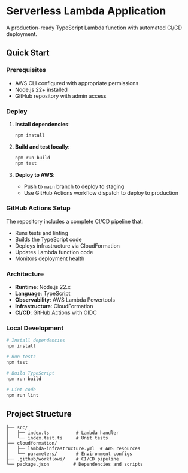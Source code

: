 # Serverless Lambda Application

A production-ready TypeScript Lambda function with automated CI/CD deployment.

## Quick Start

### Prerequisites
- AWS CLI configured with appropriate permissions
- Node.js 22+ installed
- GitHub repository with admin access

### Deploy

1. **Install dependencies**:
   ```bash
   npm install
   ```

2. **Build and test locally**:
   ```bash
   npm run build
   npm test
   ```

3. **Deploy to AWS**:
   - Push to `main` branch to deploy to staging
   - Use GitHub Actions workflow dispatch to deploy to production

### GitHub Actions Setup

The repository includes a complete CI/CD pipeline that:
- Runs tests and linting
- Builds the TypeScript code
- Deploys infrastructure via CloudFormation
- Updates Lambda function code
- Monitors deployment health

### Architecture

- **Runtime**: Node.js 22.x
- **Language**: TypeScript
- **Observability**: AWS Lambda Powertools
- **Infrastructure**: CloudFormation
- **CI/CD**: GitHub Actions with OIDC

### Local Development

```bash
# Install dependencies
npm install

# Run tests
npm test

# Build TypeScript
npm run build

# Lint code
npm run lint
```

## Project Structure

```
├── src/
│   ├── index.ts          # Lambda handler
│   └── index.test.ts     # Unit tests
├── cloudformation/
│   ├── lambda-infrastructure.yml  # AWS resources
│   └── parameters/       # Environment configs
├── .github/workflows/    # CI/CD pipeline
└── package.json         # Dependencies and scripts
```